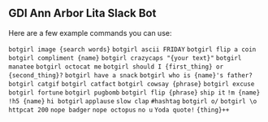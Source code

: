 ## GDI Ann Arbor Lita Slack Bot

Here are a few example commands you can use:

`botgirl image {search words}`
`botgirl ascii FRIDAY`
`botgirl flip a coin`
`botgirl compliment {name}`
`botgirl crazycaps "{your text}"`
`botgirl manatee`
`botgirl octocat me`
`botgirl should I {first_thing} or {second_thing}?`
`botgirl have a snack`
`botgirl who is {name}'s father?`
`botgirl catgif`
`botgirl catfact`
`botgirl cowsay {phrase}`
`botgirl excuse`
`botgirl fortune`
`botgirl pugbomb`
`botgirl flip {phrase}`
`ship it`
`!m {name}`
`!h5 {name}`
`hi botgirl`
`applause`
`slow clap`
`#hashtag`
`botgirl o/`
`botgirl \o`
`httpcat 200`
`nope badger`
`nope octopus`
`no u`
`Yoda quote!`
`{thing}++`
